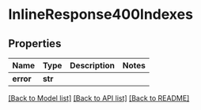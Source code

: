 # InlineResponse400Indexes

## Properties
Name | Type | Description | Notes
------------ | ------------- | ------------- | -------------
**error** | **str** |  | 

[[Back to Model list]](../README.md#documentation-for-models) [[Back to API list]](../README.md#documentation-for-api-endpoints) [[Back to README]](../README.md)



